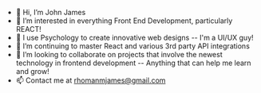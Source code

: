 - 👋 Hi, I’m John James
- 👀 I’m interested in everything Front End Development, particularly REACT!
- 🧠 I use Psychology to create innovative web designs -- I'm a UI/UX guy! 
- 🌱 I’m continuing to master React and various 3rd party API integrations
- 💞️ I’m looking to collaborate on projects that involve the newest technology in frontend development -- Anything that can help me learn and grow!
- 📫 Contact me at rhomanmjames@gmail.com

